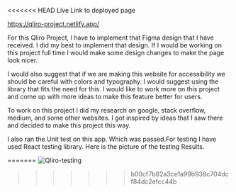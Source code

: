 <<<<<<< HEAD
Live Link to deployed page

https://qliro-project.netlify.app/



For this Qliro Project, I have to implement that Figma design that I have received. I did my best to implement that design. If I would be working on this project full time I would make some design changes to make the page look nicer. 

I would also suggest that if we are making this website for accessibility we should be careful with colors and typography. I would suggest using the library that fits the need for this. I would like to work more on this project and come up with more ideas to make this feature better for users.

To work on this project I did my research on google, stack overflow, medium, and some other websites. I got inspired by ideas that I saw there and decided to make this project this way.

 I also ran the Unit test on this app. Which was passed.For testing I have used React testing library. Here is the picture of the testing Results.


=======
![Qliro-testing](https://user-images.githubusercontent.com/55736152/152245549-192f6980-1ada-413d-8b22-f7ec4e107ca1.jpg)
>>>>>>> b00cf7b82a3ce1a99b938c704dcf84dc2efcc44b
